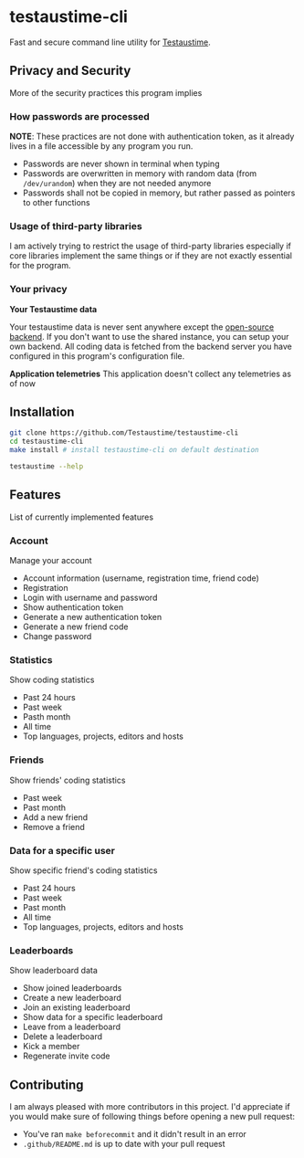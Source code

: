 # testaustime-cli
Fast and secure command line utility for [Testaustime](https://testaustime.fi). 

## Privacy and Security
More of the security practices this program implies

### How passwords are processed

**NOTE**: These practices are not done with authentication token, as it already lives in a file accessible by any program you run.

- Passwords are never shown in terminal when typing
- Passwords are overwritten in memory with random data (from `/dev/urandom`) 
  when they are not needed anymore
- Passwords shall not be copied in memory, but rather passed as pointers to other functions

### Usage of third-party libraries
I am actively trying to restrict the usage of third-party libraries especially if core libraries implement the same things 
or if they are not exactly essential for the program.

### Your privacy

**Your Testaustime data**

Your testaustime data is never sent anywhere except the [open-source backend](https://github.com/Testaustime/testaustime-backend). If you don't want
to use the shared instance, you can setup your own backend. 
All coding data is fetched from the backend server you have configured in this program's configuration file.

**Application telemetries**
This application doesn't collect any telemetries as of now

## Installation

```sh
git clone https://github.com/Testaustime/testaustime-cli
cd testaustime-cli
make install # install testaustime-cli on default destination

testaustime --help
```

## Features
List of currently implemented features

### Account
Manage your account

- Account information (username, registration time, friend code)
- Registration
- Login with username and password
- Show authentication token
- Generate a new authentication token
- Generate a new friend code
- Change password

### Statistics
Show coding statistics

- Past 24 hours
- Past week
- Pasth month
- All time
- Top languages, projects, editors and hosts

### Friends
Show friends' coding statistics

- Past week
- Past month
- Add a new friend
- Remove a friend

### Data for a specific user
Show specific friend's coding statistics

- Past 24 hours
- Past week
- Past month
- All time
- Top languages, projects, editors and hosts

### Leaderboards
Show leaderboard data

- Show joined leaderboards
- Create a new leaderboard
- Join an existing leaderboard
- Show data for a specific leaderboard
- Leave from a leaderboard
- Delete a leaderboard
- Kick a member
- Regenerate invite code

## Contributing
I am always pleased with more contributors in this project.
I'd appreciate if you would make sure of following things before opening a new pull request:

- You've ran `make beforecommit` and it didn't result in an error
- `.github/README.md` is up to date with your pull request

